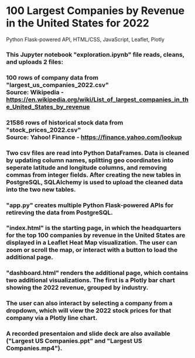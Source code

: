 # 100 Largest Companies by Revenue in the United States for 2022
Python Flask-powered API, HTML/CSS, JavaScript, Leaflet, Plotly
### This Jupyter notebook "exploration.ipynb" file reads, cleans, and uploads 2 files:
### 100 rows of company data from "largest_us_companies_2022.csv"</br> Source: Wikipedia - https://en.wikipedia.org/wiki/List_of_largest_companies_in_the_United_States_by_revenue
### 21586 rows of historical stock data from "stock_prices_2022.csv"</br> Source: Yahoo! Finance - https://finance.yahoo.com/lookup
### Two csv files are read into Python DataFrames. Data is cleaned by updating column names, splitting geo coordinates into seperate latitude and longitude columns, and removing commas from integer fields. After creating the new tables in PostgreSQL, SQLAlchemy is used to upload the cleaned data into the two new tables.
### "app.py" creates multiple Python Flask-powered APIs for retireving the data from PostgreSQL.
### "index.html" is the starting page, in which the headquarters for the top 100 companies by revenue in the United States are displayed in a Leaflet Heat Map visualization. The user can zoom or scroll the map, or interact with a button to load the additional page.
### "dashboard.html" renders the additional page, which contains two additional visualizations. The first is a Plotly bar chart showing the 2022 revenue, grouped by industry.
### The user can also interact by selecting a company from a dropdown, which will view the 2022 stock prices for that company via a Plotly line chart.
### A recorded presentaion and slide deck are also available ("Largest US Companies.ppt" and "Largest US Companies.mp4").